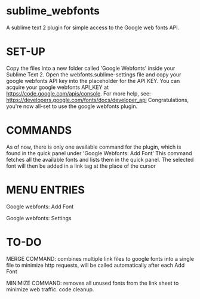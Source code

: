 sublime_webfonts
================

A sublime text 2 plugin for simple access to the Google web fonts API.


SET-UP
================
Copy the files into a new folder called 'Google Webfonts' inside your Sublime Text 2. Open the webfonts.sublime-settings file and copy your google webfonts API key into the placeholder for the API KEY.
You can acquire your google webfonts API_KEY at https://code.google.com/apis/console.
For more help, see: https://developers.google.com/fonts/docs/developer_api
Congratulations, you're now all-set to use the google webfonts plugin.


COMMANDS
========

As of now, there is only one available command for the plugin, which is found in the quick panel under 'Google Webfonts: Add Font'
This command fetches all the available fonts and lists them in the quick panel. The selected font will then be added in a link tag at the place of the cursor

MENU ENTRIES
============

Google webfonts: Add Font

Google webfonts: Settings


TO-DO
=====

MERGE COMMAND: combines multiple link files to google fonts into a single file to minimize http requests, will be called automatically after each Add Font

MINIMIZE COMMAND: removes all unused fonts from the link sheet to minimize web traffic.
code cleanup.
